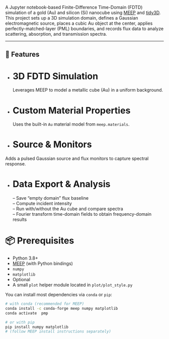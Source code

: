 

A Jupyter notebook-based Finite-Difference Time-Domain (FDTD) simulation of a gold (Au)  and silicon (Si) nanocube using [MEEP](https://meep.readthedocs.io/) and [tidy3D](https://tidy3d.simulation.cloud/learning-center). This project sets up a 3D simulation domain, defines a Gaussian electromagnetic source, places a cubic Au object at the center, applies perfectly-matched-layer (PML) boundaries, and records flux data to analyze scattering, absorption, and transmission spectra.

---

## 🚀 Features

- # 3D FDTD Simulation 
  Leverages MEEP to model a metallic cube (Au) in a uniform background.

- # Custom Material Properties 
  Uses the built-in `Au` material model from `meep.materials`.

-  # Source & Monitors
  Adds a pulsed Gaussian source and flux monitors to capture spectral response.

- # Data Export & Analysis  
  – Save “empty domain” flux baseline  
  – Compute incident intensity  
  – Run with/without the Au cube and compare spectra  
  – Fourier transform time-domain fields to obtain frequency-domain results  



# 📦 Prerequisites

- Python 3.8+  
- [MEEP](https://meep.readthedocs.io/) (with Python bindings)  
- `numpy`  
- `matplotlib`
- Optional 
- A small `plot` helper module located in `plot/plot_style.py`  

You can install most dependencies via `conda` or `pip`:

```bash
# with conda (recommended for MEEP)
conda install -c conda-forge meep numpy matplotlib
conda activate  pmp

# or with pip
pip install numpy matplotlib
# (follow MEEP install instructions separately)
